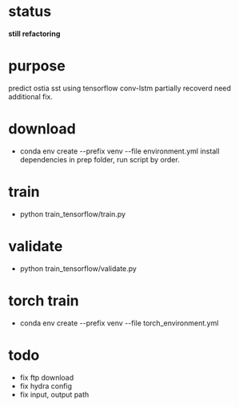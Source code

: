 # status
**still refactoring**

# purpose
predict ostia sst  using tensorflow conv-lstm
partially recoverd
need additional fix.

# download
- conda env create --prefix venv --file environment.yml
install dependencies
in prep folder, run script by order.

# train
- python train_tensorflow/train.py

# validate
- python train_tensorflow/validate.py

# torch train
- conda env create --prefix venv --file torch_environment.yml

# todo
- fix ftp download
- fix hydra config
- fix input, output path
